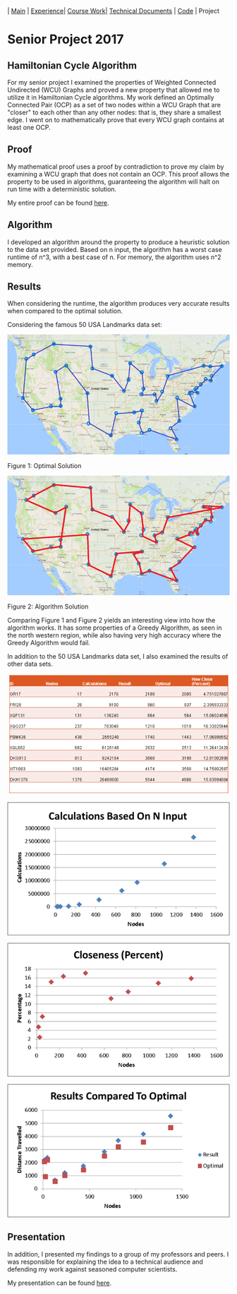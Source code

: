 | [Main](README.md) | [Experience](Experience.md)| [Course Work](Courses.md)| [Technical Documents](Technical.md) | [Code](Code.md) | Project

# Senior Project 2017

## Hamiltonian Cycle Algorithm

For my senior project I examined the properties of Weighted Connected Undirected (WCU) Graphs and proved a new property that allowed me to utilize it in Hamiltonian Cycle algorithms. My work defined an Optimally Connected Pair (OCP) as a set of two nodes within a WCU Graph that are "closer" to each other than any other nodes: that is, they share a smallest edge. I went on to mathematically prove that every WCU graph contains at least one OCP.

## Proof

My mathematical proof uses a proof by contradiction to prove my claim by examining a WCU graph that does not contain an OCP. This proof allows the property to be used in algorithms, guaranteeing the algorithm will halt on run time with a deterministic solution.

My entire proof can be found [here](ocp.pdf).

## Algorithm

I developed an algorithm around the property to produce a heuristic solution to the data set provided. Based on n input, the algorithm has a worst case runtime of n^3, with a best case of n. For memory, the algorithm uses n^2 memory. 

## Results

When considering the runtime, the algorithm produces very accurate results when compared to the optimal solution.

Considering the famous 50 USA Landmarks data set:

![solution](solution.png)

Figure 1: Optimal Solution

![solution](ocpsolution.png)

Figure 2: Algorithm Solution

Comparing Figure 1 and Figure 2 yields an interesting view into how the algorithm works. It has some properties of a Greedy Algorithm, as seen in the north western region, while also having very high accuracy where the Greedy Algorithm would fail.

In addition to the 50 USA Landmarks data set, I also examined the results of other data sets.

![datasets](datasets.png)

![datasets](calculations.png)

![datasets](closeness.png)

![datasets](results.png)



## Presentation

In addition, I presented my findings to a group of my professors and peers. I was responsible for explaining the idea to a technical audience and defending my work against seasoned computer scientists.

My presentation can be found [here](ocppdf.pdf).
